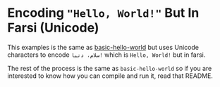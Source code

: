 # Encoding `"Hello, World!"` But In Farsi (Unicode)

This examples is the same as [basic-hello-world](../basic-hello-world) but uses Unicode characters to encode `سلام، دنیا!` which is `Hello, World!` but in farsi.

The rest of the process is the same as `basic-hello-world` so if you are interested to know how you can compile and run it, read that README.
